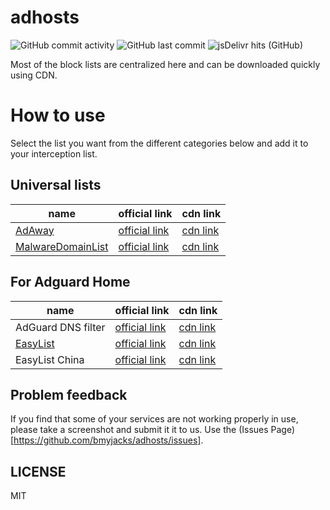 # adhosts
![GitHub commit activity](https://img.shields.io/github/commit-activity/m/bmyjacks/adhosts?label=commit&logo=github&style=for-the-badge)
![GitHub last commit](https://img.shields.io/github/last-commit/bmyjacks/adhosts?logo=github&style=for-the-badge)
![jsDelivr hits (GitHub)](https://img.shields.io/jsdelivr/gh/hw/bmyjacks/adhosts?color=green&label=downloads&logo=jsDelivr&style=for-the-badge)

Most of the block lists are centralized here and can be downloaded quickly using CDN.

# How to use
Select the list you want from the different categories below and add it to your interception list.

## Universal lists

| name                                                      | official link                                                                               | cdn link                                                                               |
| --------------------------------------------------------- | ------------------------------------------------------------------------------------------- | -------------------------------------------------------------------------------------- |
| [AdAway](https://adaway.org/)                             | [official link](https://raw.githubusercontent.com/AdAway/adaway.github.io/master/hosts.txt) | [cdn link](https://cdn.jsdelivr.net/gh/bmyjacks/adhosts/adlists/AdAway.txt)            |
| [MalwareDomainList](http://www.malwaredomainlist.com/)    | [official link](http://www.malwaredomainlist.com/hostslist/hosts.txt)                       | [cdn link](https://cdn.jsdelivr.net/gh/bmyjacks/adhosts/adlists/MalwareDomainList.txt) |

## For Adguard Home
| name                                                      | official link                                                                               | cdn link                                                                               |
| --------------------------------------------------------- | ------------------------------------------------------------------------------------------- | -------------------------------------------------------------------------------------- |
| AdGuard DNS filter               | [official link](https://adguardteam.github.io/AdGuardSDNSFilter/Filters/filter.txt)         | [cdn link](https://cdn.jsdelivr.net/gh/bmyjacks/adhosts/adlists/AdGuard-DNS-filter.txt)    |
| [EasyList](https://easylist.to/) | [official link](https://easylist-downloads.adblockplus.org/easylist.txt)                    | [cdn link](https://cdn.jsdelivr.net/gh/bmyjacks/adhosts/adlists/EasyList.txt)    |
| EasyList China                   | [official link](https://easylist-downloads.adblockplus.org/easylistchina.txt)               | [cdn link](https://cdn.jsdelivr.net/gh/bmyjacks/adhosts/adlists/AdGuard-DNS-filter.txt)    |

## Problem feedback
If you find that some of your services are not working properly in use, please take a screenshot and submit it it to us. Use the (Issues Page)[https://github.com/bmyjacks/adhosts/issues].

## LICENSE
MIT
